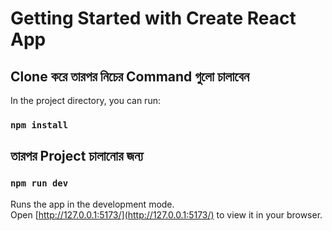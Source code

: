 # Getting Started with Create React App

## Clone করে তারপর নিচের Command গুলো চালাবেন

In the project directory, you can run:

### `npm install`

## তারপর Project চালানোর জন্য

### `npm run dev`

Runs the app in the development mode.\
Open [http://127.0.0.1:5173/](http://127.0.0.1:5173/) to view it in your browser.